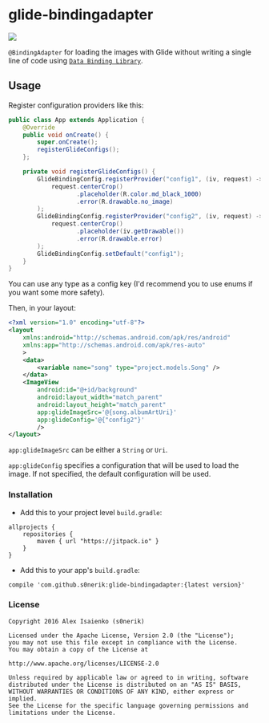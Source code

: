 # glide-bindingadapter
[![](https://jitpack.io/v/s0nerik/glide-bindingadapter.svg)](https://jitpack.io/#s0nerik/glide-bindingadapter)

`@BindingAdapter` for loading the images with Glide without writing a single line of code using [`Data Binding Library`](https://developer.android.com/topic/libraries/data-binding/index.html).

## Usage
Register configuration providers like this:
```java
public class App extends Application {
    @Override
    public void onCreate() {
        super.onCreate();
        registerGlideConfigs();
    };

    private void registerGlideConfigs() {
        GlideBindingConfig.registerProvider("config1", (iv, request) ->
            request.centerCrop()
                   .placeholder(R.color.md_black_1000)
                   .error(R.drawable.no_image)
        );
        GlideBindingConfig.registerProvider("config2", (iv, request) ->
            request.centerCrop()
                   .placeholder(iv.getDrawable())
                   .error(R.drawable.error)
        );
        GlideBindingConfig.setDefault("config1");
    }
}
```
You can use any type as a config key (I'd recommend you to use enums if you want some more safety).

Then, in your layout:
```xml
<?xml version="1.0" encoding="utf-8"?>
<layout
    xmlns:android="http://schemas.android.com/apk/res/android"
    xmlns:app="http://schemas.android.com/apk/res-auto"
    >
    <data>
        <variable name="song" type="project.models.Song" />
    </data>
    <ImageView
        android:id="@+id/background"
        android:layout_width="match_parent"
        android:layout_height="match_parent"
        app:glideImageSrc='@{song.albumArtUri}'
        app:glideConfig='@{"config2"}'
        />
</layout>
```
`app:glideImageSrc` can be either a `String` or `Uri`. 

`app:glideConfig` specifies a configuration that will be used to load the image. If not specified, the default configuration will be used.

### Installation
- Add this to your project level `build.gradle`:
```
allprojects {
    repositories {
        maven { url "https://jitpack.io" }
    }
}
```
- Add this to your app's `build.gradle`:
```
compile 'com.github.s0nerik:glide-bindingadapter:{latest version}'
```

### License

```
Copyright 2016 Alex Isaienko (s0nerik)

Licensed under the Apache License, Version 2.0 (the "License");
you may not use this file except in compliance with the License.
You may obtain a copy of the License at

http://www.apache.org/licenses/LICENSE-2.0

Unless required by applicable law or agreed to in writing, software
distributed under the License is distributed on an "AS IS" BASIS,
WITHOUT WARRANTIES OR CONDITIONS OF ANY KIND, either express or implied.
See the License for the specific language governing permissions and
limitations under the License.
```

